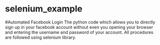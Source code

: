 # selenium_example
#Automated Facebook Login
The python code which allows you to directly sign up in your facebook account without even you opening your browser and entering the username and password of your account. All procedures are followed using selenium library.
